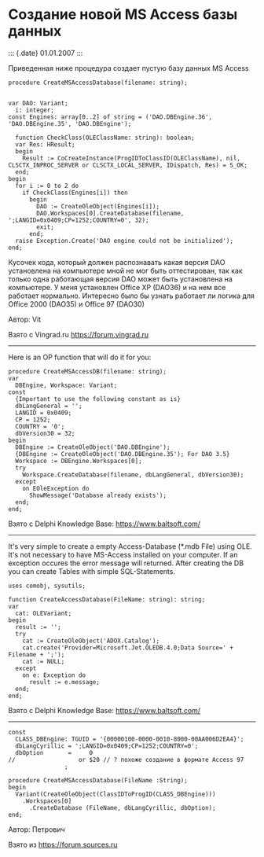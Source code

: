 Создание новой MS Access базы данных
====================================

::: {.date}
01.01.2007
:::

Приведенная ниже процедура создает пустую базу данных MS Access

    procedure CreateMSAccessDatabase(filename: string);

     
    var DAO: Variant;
      i: integer;
    const Engines: array[0..2] of string = ('DAO.DBEngine.36', 'DAO.DBEngine.35', 'DAO.DBEngine');
     
      function CheckClass(OLEClassName: string): boolean;
      var Res: HResult;
      begin
        Result := CoCreateInstance(ProgIDToClassID(OLEClassName), nil, CLSCTX_INPROC_SERVER or CLSCTX_LOCAL_SERVER, IDispatch, Res) = S_OK;
      end;
    begin
      for i := 0 to 2 do
        if CheckClass(Engines[i]) then
          begin
            DAO := CreateOleObject(Engines[i]);
            DAO.Workspaces[0].CreateDatabase(filename, ';LANGID=0x0409;CP=1252;COUNTRY=0', 32);
            exit;
          end;
      raise Exception.Create('DAO engine could not be initialized');
    end;

Кусочек кода, который должен распознавать какая версия DAO установлена
на компьютере мной не мог быть оттестирован, так как только одна
работающая версия DAO может быть установлена на компьютере. У меня
установлен Office XP (DAO36) и на нем все работает нормально. Интересно
было бы узнать работает ли логика для Office 2000 (DAO35) и Office 97
(DAO30)

Автор: Vit

Взято с Vingrad.ru <https://forum.vingrad.ru>

------------------------------------------------------------------------

Here is an OP function that will do it for you:

    procedure CreateMSAccessDB(filename: string);
    var
      DBEngine, Workspace: Variant;
    const
      {Important to use the following constant as is}
      dbLangGeneral = '';
      LANGID = 0x0409;
      CP = 1252;
      COUNTRY = '0';
      dbVersion30 = 32;
    begin
      DBEngine := CreateOleObject('DAO.DBEngine');
      {DBEngine := CreateOleObject('DAO.DBEngine.35'); For DAO 3.5}
      Workspace := DBEngine.Workspaces[0];
      try
        Workspace.CreateDatabase(filename, dbLangGeneral, dbVersion30);
      except
        on EOleException do
          ShowMessage('Database already exists');
      end;
    end;

Взято с Delphi Knowledge Base: <https://www.baltsoft.com/>

------------------------------------------------------------------------

It\'s very simple to create a empty Access-Database (\*.mdb File) using
OLE. It\'s not necessary to have MS-Access installed on your computer.
If an exception occures the error message will returned. After creating
the DB you can create Tables with simple SQL-Statements.

    uses comobj, sysutils;
     
    function CreateAccessDatabase(FileName: string): string;
    var
      cat: OLEVariant;
    begin
      result := '';
      try
        cat := CreateOleObject('ADOX.Catalog');
        cat.create('Provider=Microsoft.Jet.OLEDB.4.0;Data Source=' + Filename + ';');
        cat := NULL;
      except
        on e: Exception do
          result := e.message;
      end;
    end;

Взято с Delphi Knowledge Base: <https://www.baltsoft.com/>

------------------------------------------------------------------------

    const
      CLASS_DBEngine: TGUID = '{00000100-0000-0010-8000-00AA006D2EA4}';
      dbLangCyrillic = ';LANGID=0x0409;CP=1252;COUNTRY=0';
      dbOption       =     0
    //                  or $20 // ? похоже создание в формате Access 97
                    ;
     
    procedure CreateMSAccessDatabase(FileName :String);
    begin
      Variant(CreateOleObject(ClassIDToProgID(CLASS_DBEngine)))
        .Workspaces[0]
          .CreateDatabase (FileName, dbLangCyrillic, dbOption);
    end;

Автор: Петрович

Взято из <https://forum.sources.ru>
